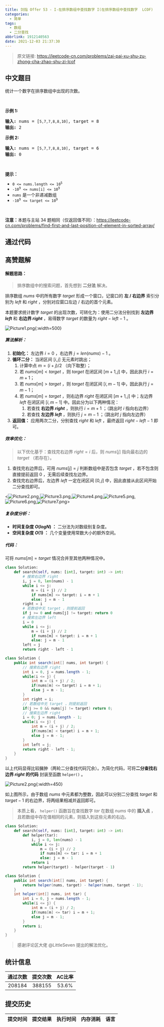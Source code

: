 ```yaml
---
title: 剑指 Offer 53 - I-在排序数组中查找数字 I(在排序数组中查找数字  LCOF)
categories:
  - 简单
tags:
  - 数组
  - 二分查找
abbrlink: 1912140563
date: 2021-12-03 21:37:30
---
```


> 原文链接: https://leetcode-cn.com/problems/zai-pai-xu-shu-zu-zhong-cha-zhao-shu-zi-lcof




## 中文题目
<div><p>统计一个数字在排序数组中出现的次数。</p>

<p> </p>

<p><strong>示例 1:</strong></p>

<pre>
<strong>输入:</strong> nums = [<code>5,7,7,8,8,10]</code>, target = 8
<strong>输出:</strong> 2</pre>

<p><strong>示例 2:</strong></p>

<pre>
<strong>输入:</strong> nums = [<code>5,7,7,8,8,10]</code>, target = 6
<strong>输出:</strong> 0</pre>

<p> </p>

<p><strong>提示：</strong></p>

<ul>
	<li><code>0 <= nums.length <= 10<sup>5</sup></code></li>
	<li><code>-10<sup>9</sup> <= nums[i] <= 10<sup>9</sup></code></li>
	<li><code>nums</code> 是一个非递减数组</li>
	<li><code>-10<sup>9</sup> <= target <= 10<sup>9</sup></code></li>
</ul>

<p> </p>

<p><strong>注意：</strong>本题与主站 34 题相同（仅返回值不同）：<a href="https://leetcode-cn.com/problems/find-first-and-last-position-of-element-in-sorted-array/">https://leetcode-cn.com/problems/find-first-and-last-position-of-element-in-sorted-array/</a></p>
</div>

## 通过代码
<RecoDemo>
</RecoDemo>


## 高赞题解
#### 解题思路：

> 排序数组中的搜索问题，首先想到 **二分法** 解决。

排序数组 $nums$ 中的所有数字 $target$ 形成一个窗口，记窗口的 **左 / 右边界** 索引分别为 $left$ 和 $right$ ，分别对应窗口左边 / 右边的首个元素。

本题要求统计数字 $target$ 的出现次数，可转化为：使用二分法分别找到 **左边界 $left$** 和 **右边界 $right$** ，易得数字 $target$ 的数量为 $right - left - 1$ 。

![Picture1.png](../images/zai-pai-xu-shu-zu-zhong-cha-zhao-shu-zi-lcof-0.png){:width=500}

##### 算法解析：

1. **初始化：** 左边界 $i = 0$ ，右边界 $j = len(nums) - 1$ 。
2. **循环二分：** 当闭区间 $[i, j]$ 无元素时跳出；
   1. 计算中点 $m = (i + j) / 2$ （向下取整）；
   2. 若 $nums[m] < target$ ，则 $target$ 在闭区间 $[m + 1, j]$ 中，因此执行 $i = m + 1$；
   3. 若 $nums[m] > target$ ，则 $target$ 在闭区间 $[i, m - 1]$ 中，因此执行 $j = m - 1$；
   4. 若 $nums[m] = target$ ，则右边界 $right$ 在闭区间 $[m+1, j]$ 中；左边界 $left$ 在闭区间 $[i, m-1]$ 中。因此分为以下两种情况：
      1. 若查找 **右边界 $right$** ，则执行 $i = m + 1$ ；（跳出时 $i$ 指向右边界）
      2. 若查找 **左边界 $left$** ，则执行 $j = m - 1$ ；（跳出时 $j$ 指向左边界）
3. **返回值：** 应用两次二分，分别查找 $right$ 和 $left$ ，最终返回 $right - left - 1$ 即可。

##### 效率优化：

> 以下优化基于：查找完右边界 $right = i$ 后，则 $nums[j]$ 指向最右边的 $target$ （若存在）。

1. 查找完右边界后，可用 $nums[j] = j$ 判断数组中是否包含 $target$ ，若不包含则直接提前返回 $0$ ，无需后续查找左边界。
2. 查找完右边界后，左边界 $left$ 一定在闭区间 $[0, j]$ 中，因此直接从此区间开始二分查找即可。

<![Picture2.png](../images/zai-pai-xu-shu-zu-zhong-cha-zhao-shu-zi-lcof-1.png),![Picture3.png](../images/zai-pai-xu-shu-zu-zhong-cha-zhao-shu-zi-lcof-2.png),![Picture4.png](../images/zai-pai-xu-shu-zu-zhong-cha-zhao-shu-zi-lcof-3.png),![Picture5.png](../images/zai-pai-xu-shu-zu-zhong-cha-zhao-shu-zi-lcof-4.png),![Picture6.png](../images/zai-pai-xu-shu-zu-zhong-cha-zhao-shu-zi-lcof-5.png),![Picture7.png](../images/zai-pai-xu-shu-zu-zhong-cha-zhao-shu-zi-lcof-6.png)>

##### 复杂度分析：

- **时间复杂度 $O(log N)$ ：** 二分法为对数级别复杂度。
- **空间复杂度 $O(1)$ ：** 几个变量使用常数大小的额外空间。

##### 代码：

可将 $nums[m] = target$ 情况合并至其他两种情况中。

```python []
class Solution:
    def search(self, nums: [int], target: int) -> int:
        # 搜索右边界 right
        i, j = 0, len(nums) - 1
        while i <= j:
            m = (i + j) // 2
            if nums[m] <= target: i = m + 1
            else: j = m - 1
        right = i
        # 若数组中无 target ，则提前返回
        if j >= 0 and nums[j] != target: return 0
        # 搜索左边界 left
        i = 0
        while i <= j:
            m = (i + j) // 2
            if nums[m] < target: i = m + 1
            else: j = m - 1
        left = j
        return right - left - 1
```

```java []
class Solution {
    public int search(int[] nums, int target) {
        // 搜索右边界 right
        int i = 0, j = nums.length - 1;
        while(i <= j) {
            int m = (i + j) / 2;
            if(nums[m] <= target) i = m + 1;
            else j = m - 1;
        }
        int right = i;
        // 若数组中无 target ，则提前返回
        if(j >= 0 && nums[j] != target) return 0;
        // 搜索左边界 right
        i = 0; j = nums.length - 1;
        while(i <= j) {
            int m = (i + j) / 2;
            if(nums[m] < target) i = m + 1;
            else j = m - 1;
        }
        int left = j;
        return right - left - 1;
    }
}
```

以上代码显得比较臃肿（两轮二分查找代码冗余）。为简化代码，可将**二分查找右边界 $right$ 的代码** 封装至函数 `helper()` 。

![Picture2.png](../images/zai-pai-xu-shu-zu-zhong-cha-zhao-shu-zi-lcof-7.png){:width=450}

如上图所示，由于数组 $nums$ 中元素都为整数，因此可以分别二分查找 $target$ 和 $target - 1$ 的右边界，将两结果相减并返回即可。

> 本质上看， `helper()` 函数旨在查找数字 $tar$ 在数组 $nums$ 中的 **插入点** ，且若数组中存在值相同的元素，则插入到这些元素的右边。

```python []
class Solution:
    def search(self, nums: [int], target: int) -> int:
        def helper(tar):
            i, j = 0, len(nums) - 1
            while i <= j:
                m = (i + j) // 2
                if nums[m] <= tar: i = m + 1
                else: j = m - 1
            return i
        return helper(target) - helper(target - 1)
```

```java []
class Solution {
    public int search(int[] nums, int target) {
        return helper(nums, target) - helper(nums, target - 1);
    }
    int helper(int[] nums, int tar) {
        int i = 0, j = nums.length - 1;
        while(i <= j) {
            int m = (i + j) / 2;
            if(nums[m] <= tar) i = m + 1;
            else j = m - 1;
        }
        return i;
    }
}
```

> 感谢评论区大佬 @LittleSeven 提出的解法优化。

## 统计信息
| 通过次数 | 提交次数 | AC比率 |
| :------: | :------: | :------: |
|    208184    |    388155    |   53.6%   |

## 提交历史
| 提交时间 | 提交结果 | 执行时间 |  内存消耗  | 语言 |
| :------: | :------: | :------: | :--------: | :--------: |

